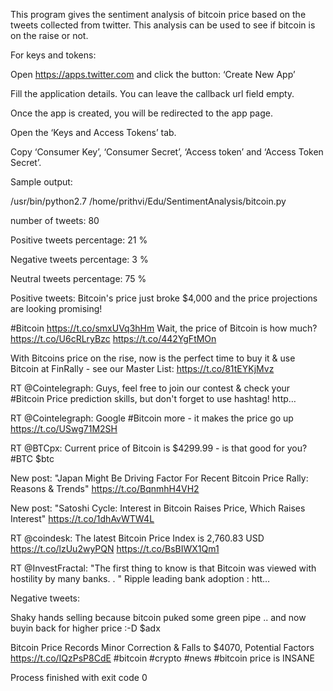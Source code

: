 This program gives the sentiment analysis of bitcoin price based on the tweets  collected from twitter. This analysis can be used to see if bitcoin is on the raise or not.

For keys and tokens:

Open https://apps.twitter.com and click the button: ‘Create New App’

Fill the application details. You can leave the callback url field empty.

Once the app is created, you will be redirected to the app page.

Open the ‘Keys and Access Tokens’ tab.

Copy ‘Consumer Key’, ‘Consumer Secret’, ‘Access token’ and ‘Access Token Secret’.


Sample output:

/usr/bin/python2.7 /home/prithvi/Edu/SentimentAnalysis/bitcoin.py

number of tweets:  80

Positive tweets percentage: 21 %

Negative tweets percentage: 3 %

Neutral tweets percentage: 75 %


Positive tweets:
Bitcoin's price just broke $4,000 and the price projections are looking promising!

#Bitcoin
https://t.co/smxUVq3hHm
Wait, the price of Bitcoin is how much? https://t.co/U6cRLryBzc https://t.co/442YgFtMOn

With Bitcoins price on the rise, now is the perfect time to buy it &amp; use Bitcoin at FinRally - see our Master List: https://t.co/81tEYKjMvz

RT @Cointelegraph: Guys, feel free to join our contest &amp; check your #Bitcoin Price prediction skills, but don't forget to use hashtag!
http…

RT @Cointelegraph: Google #Bitcoin more - it makes the price go up https://t.co/USwg71M2SH

RT @BTCpx: Current price of Bitcoin is $4299.99 - is that good for you? #BTC $btc

New post: "Japan Might Be Driving Factor For Recent Bitcoin Price Rally: Reasons &amp; Trends" https://t.co/BqnmhH4VH2

New post: "Satoshi Cycle: Interest in Bitcoin Raises Price, Which Raises Interest" https://t.co/1dhAvWTW4L

RT @coindesk: The latest Bitcoin Price Index is 2,760.83 USD https://t.co/lzUu2wyPQN https://t.co/BsBIWX1Qm1

RT @InvestFractal: "The first thing to know is that Bitcoin was viewed with hostility by many banks. . " Ripple leading bank adoption : htt…


Negative tweets:

Shaky hands selling because bitcoin puked some green pipe .. and now buyin back for higher price :-D $adx

Bitcoin Price Records Minor Correction &amp; Falls to $4070, Potential Factors https://t.co/IQzPsP8CdE #bitcoin #crypto #news
#bitcoin price is INSANE

Process finished with exit code 0


